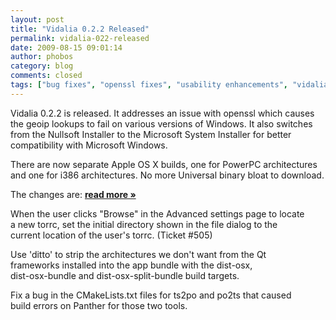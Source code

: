 ```yaml
---
layout: post
title: "Vidalia 0.2.2 Released"
permalink: vidalia-022-released
date: 2009-08-15 09:01:14
author: phobos
category: blog
comments: closed
tags: ["bug fixes", "openssl fixes", "usability enhancements", "vidalia releases"]
---
```


Vidalia 0.2.2 is released. It addresses an issue with openssl which causes the geoip lookups to fail on various versions of Windows. It also switches from the Nullsoft Installer to the Microsoft System Installer for better compatibility with Microsoft Windows.

There are now separate Apple OS X builds, one for PowerPC architectures and one for i386 architectures. No more Universal binary bloat to download.

The changes are: [**read more »**](https://blog.torproject.org/blog/vidalia-022-released)

When the user clicks "Browse" in the Advanced settings page to locate  
 a new torrc, set the initial directory shown in the file dialog to the  
 current location of the user's torrc. (Ticket \#505)

Use 'ditto' to strip the architectures we don't want from the Qt  
 frameworks installed into the app bundle with the dist-osx,  
 dist-osx-bundle and dist-osx-split-bundle build targets.

Fix a bug in the CMakeLists.txt files for ts2po and po2ts that caused  
 build errors on Panther for those two tools.
